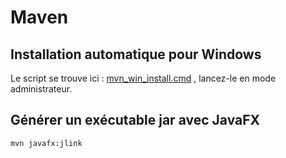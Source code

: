 # Maven

## Installation automatique pour Windows

Le script se trouve ici : [mvn_win_install.cmd](https://gist.github.com/FlorianLatapie/3c3125a2a371dc08991313401f04db65)
, lancez-le en mode administrateur.

<!-- Sources -->

[how to download files from command line in windows like wget or curl]: https://superuser.com/questions/25538/how-to-download-files-from-command-line-in-windows-like-wget-or-curl

[what is the difference between setx and set in environment variables in windows]: https://superuser.com/questions/916649/what-is-the-difference-between-setx-and-set-in-environment-variables-in-windows

## Générer un exécutable jar avec JavaFX

```cmd 
mvn javafx:jlink
```

<!-- Sources -->

[maven install lien]: https://maven.apache.org/download.cgi

[maven install lien direct]: https://dlcdn.apache.org/maven/maven-3/3.8.5/binaries/apache-maven-3.8.5-bin.zip
